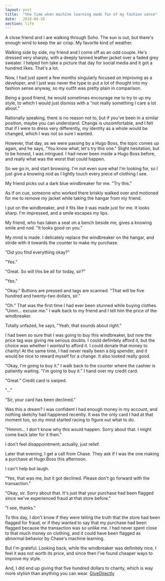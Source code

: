```yaml
---
layout: post
title:  "the time when machine learning made fun of my fashion sense"
date:   2018-04-28
section: life
---
```


A close friend and I are walking through Soho. The sun is out, but there's enough wind to keep the air crisp. My favorite kind of weather.

Walking side by side, my friend and I come off as an odd couple. He's dressed very sharply, with a deeply tanned leather jacket over a faded grey sweater. I helped him take a picture that day for social media and it got a hundred likes. That's a lot.

Now, I had just spent a few months singularly focused on improving as a developer, and I just was never the type to put a lot of thought into my fashion sense anyway, so my outfit was pretty plain in comparison.

Being a good friend, he would sometimes encourage me to try to up my style, to which I would just dismiss with a "not really something I care a lot about."

Rationally speaking, there is no reason not to, but if you've been in a similar position, maybe you can understand. Change is uncomfortable, and I felt that if I were to dress very differently, my identity as a whole would be changed, which I was not so sure I wanted.

However, that day, as we were passing by a Hugo Boss, the topic comes up again, and he says, "You know what, let's try this one." Slight hesitation, but to be honest, I was intrigued. I had never been inside a Hugo Boss before, and really what was the worst that could happen.

So we go in, and start browsing. I'm not even sure what I'm looking for, so I just give a knowing nod as I lightly touch every piece of clothing I see.

My friend picks out a dark blue windbreaker for me. "Try this."

As if on cue, someone who worked there briskly walked over and motioned for me to remove my jacket while taking the hangar from my friend. 

I put on the windbreaker, and it fits like it was made just for me. It looks sharp. I'm impressed, and a smile escapes my lips.

My friend, who has taken a seat on a bench beside me, gives a knowing smile and nod. "It looks good on you."

My mind is made. I delicately replace the windbreaker on the hangar, and stride with it towards the counter to make my purchase. 

"Did you find everything okay?"

"Yes."

"Great. So will this be all for today, sir?"

"Yes."

"Okay." Buttons are pressed and tags are scanned. "That will be five hundred and twenty-two dollars, sir."

"Oh." That was the first time I had ever been stunned while buying clothes. "Umm... excuse me." I walk back to my friend and I tell him the price of the windbreaker. 

Totally unfazed, he says, "Yeah, that sounds about right."

I had been so sure that I was going to buy this windbreaker, but now the price tag was giving me serious doubts. I could definitely afford it, but the choice was whether I *wanted* to afford it. I could donate that money to charity! At the same time, I had never really been a big spender, and it would be nice to reward myself for a change. It also looked really good.

"Okay, I'm going to buy it." I walk back to the counter where the cashier is patiently waiting. "I'm going to buy it." I hand over my credit card.

"Great." Credit card is swiped.

"..."

"Sir, your card has been declined."

Was this a dream? I was confident I had enough money in my account, and nothing sketchy had happened recently. It was the only card I had at that moment too, so my mind started racing to figure out what to do.

"Hmmm... I don't know why this would happen. Sorry about that. I might come back later for it then."

I don't feel disappointment; actually, just relief. 

Later that evening, I get a call from Chase. They ask if I was the one making a purchase at Hugo Boss this afternoon. 

I can't help but laugh.

"Yes, that was me, but it got declined. Please don't go forward with the transaction."

"Okay, sir. Sorry about that. It's just that your purchase had been flagged since we've experienced fraud at that store before."

"I see, thanks."

To this day, I don't know if they were telling the truth that the store had been flagged for fraud, or if they wanted to say that my purchase had been flagged because the transaction was so unlike me. I had never spent close to that much money on clothing, and it could have been flagged as abnormal behavior by Chase's machine learning.

But I'm grateful. Looking back, while the windbreaker was definitely nice, I feel it was not worth its price, and since then I've found cheaper ways to improve my style. 

And, I did end up giving that five hundred dollars to charity, which is way more stylish than anything you can wear. [GiveDirectly](https://www.givedirectly.org/)

